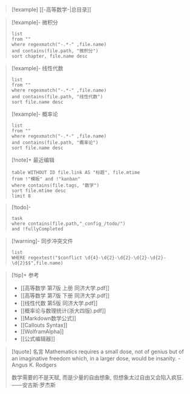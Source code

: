 > [!example] [[-高等数学-|总目录]]

> [!example]- 微积分
>```dataview
>list 
>from ""
>where regexmatch("-.*-" ,file.name)
>and contains(file.path, "微积分")
>sort chapter, file.name desc
>```

> [!example]- 线性代数
>```dataview
>list 
>from ""
>where regexmatch("-.*-" ,file.name)
>and contains(file.path, "线性代数")
>sort file.name desc
>```
> [!example]- 概率论
>```dataview
>list 
>from ""
>where regexmatch("-.*-" ,file.name)
>and contains(file.path, "概率论")
>sort file.name desc
>```
> [!note]+ 最近编辑
>```dataview
>table WITHOUT ID file.link AS "标题", file.mtime
>from !"模板" and !"kanban"
>where contains(file.tags, "数学")
>sort file.mtime desc
>limit 8
>```

> [!todo]- 
> ```dataview
> task
> where contains(file.path,"_config_/todo/")
> and !fullyCompleted
> ```

> [!warning]- 同步冲突文件
> 
> ```dataview
> list
> WHERE regextest("$conflict \d{4}-\d{2}-\d{2}-\d{2}-\d{2}-\d{2}$$",file.name)
> ```

> [!tip]+ 参考
> - [[高等数学 第7版 上册 同济大学.pdf]]
> - [[高等数学 第7版 下册 同济大学.pdf]]
> - [[线性代数 第5版 同济大学.pdf]]
> - [[概率论与数理统计(浙大四版).pdf]]
>- [[Markdown数学公式]]
>- [[Callouts Syntax]]
>- [[WolframAlpha]]
>- [[公式编辑器]]

>[!quote] 名言
>Mathematics requires a small dose, not of genius but of an imaginative freedom which, in a larger dose, would be insanity. -Angus K. Rodgers
>
>数学需要的不是天赋, 而是少量的自由想象, 但想象太过自由又会陷入疯狂. ——安古斯·罗杰斯
